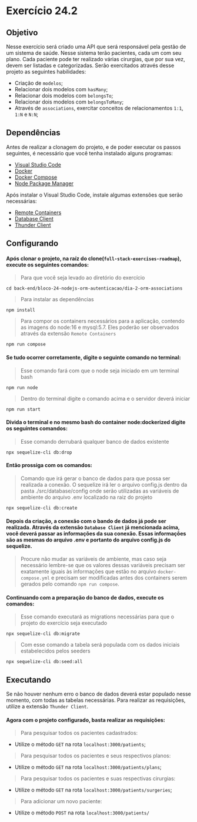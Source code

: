 # Exercício 24.2

## Objetivo
Nesse exercício será criado uma API que será responsável pela gestão de um sistema de saúde. Nesse sistema terão pacientes, cada um com seu plano. Cada paciente pode ter realizado várias cirurgias, que por sua vez, devem ser listadas e categorizadas. Serão exercitados através desse projeto as seguintes habilidades:

- Criação de `modelos`;
- Relacionar dois modelos com `hasMany`;
- Relacionar dois modelos com `belongsTo`;
- Relacionar dois modelos com `belongsToMany`;
- Através de `associations`, exercitar conceitos de relacionamentos `1:1`, `1:N` e `N:N`;

## Dependências
Antes de realizar a clonagem do projeto, e de poder executar os passos seguintes, é necessário que você tenha instalado alguns programas:

- [Visual Studio Code](https://code.visualstudio.com/download)
- [Docker](https://www.docker.com/get-started/)
- [Docker Compose](https://docs.docker.com/compose/install/)
- [Node Package Manager](https://nodejs.org/en/download/)

Após instalar o Visual Studio Code, instale algumas extensões que serão necessárias:

- [Remote Containers](https://github.com/Microsoft/vscode-remote-release)
- [Database Client](https://github.com/cweijan/vscode-database-client)
- [Thunder Client](https://github.com/rangav/thunder-client-support)

## Configurando
#### Após clonar o projeto, na raíz do clone(`full-stack-exercises-roadmap`), execute os seguintes comandos:
> Para que você seja levado ao diretório do exercício
```cli
cd back-end/bloco-24-nodejs-orm-autenticacao/dia-2-orm-associations
```
> Para instalar as dependências
```cli
npm install
```
> Para compor os containers necessários para a aplicação, contendo as imagens do node:16 e mysql:5.7. Eles poderão ser observados através da extensão `Remote Containers`
```cli
npm run compose
```

#### Se tudo ocorrer corretamente, digite o seguinte comando no terminal:
> Esse comando fará com que o node seja iniciado em um terminal bash
```cli
npm run node
```
> Dentro do terminal digite o comando acima e o servidor deverá iniciar
```cli
npm run start
```

#### Divida o terminal e no mesmo bash do container node:dockerized digite os seguintes comandos:
> Esse comando derrubará qualquer banco de dados existente
```cli
npx sequelize-cli db:drop
```

#### Então prossiga com os comandos:
> Comando que irá gerar o banco de dados para que possa ser realizada a conexão. O sequelize irá ler o arquivo config.js dentro da pasta ./src/database/config onde serão utilizadas as variáveis de ambiente do arquivo .env localizado na raiz do projeto
```cli
npx sequelize-cli db:create
```
#### Depois da criação, a conexão com o bando de dados já pode ser realizada. Através da extensão `Database Client` já mencionada acima, você deverá passar as informações da sua conexão. Essas informações são as mesmas do arquivo .env e portanto do arquivo config.js do sequelize.
> Procure não mudar as variáveis de ambiente, mas caso seja necessário lembre-se que os valores dessas variáveis precisam ser exatamente iguais às informações que estão no arquivo `docker-compose.yml` e precisam ser modificadas antes dos containers serem gerados pelo comando `npm run compose`.

#### Continuando com a preparação do banco de dados, execute os comandos:
> Esse comando executará as migrations necessárias para que o projeto do exercício seja executado
```cli
npx sequelize-cli db:migrate
```
> Com esse comando a tabela será populada com os dados iniciais estabelecidos pelos seeders
```cli
npx sequelize-cli db:seed:all
```

## Executando
Se não houver nenhum erro o banco de dados deverá estar populado nesse momento, com todas as tabelas necessárias. Para realizar as requisições, utilize a extensão `Thunder Client`.

#### Agora com o projeto configurado, basta realizar as requisições:

> Para pesquisar todos os pacientes cadastrados:
- Utilize o método `GET` na rota `localhost:3000/patients`;

> Para pesquisar todos os pacientes e seus respectivos planos:
- Utilize o método `GET` na rota `localhost:3000/patients/plans`;

> Para pesquisar todos os pacientes e suas respectivas cirurgias:
- Utilize o método `GET` na rota `localhost:3000/patients/surgeries`;

> Para adicionar um novo paciente:
- Utilize o método `POST` na rota `localhost:3000/patients/`
